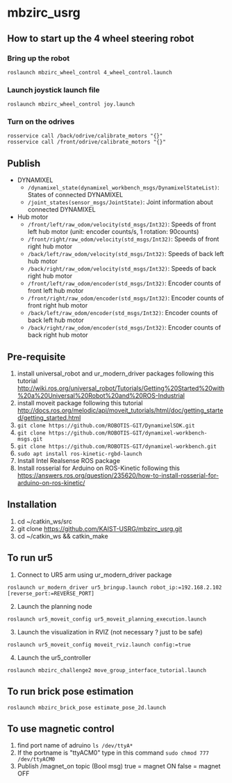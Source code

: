 # mbzirc_usrg

## How to start up the 4 wheel steering robot

### Bring up the robot
`roslaunch mbzirc_wheel_control 4_wheel_control.launch`

### Launch joystick launch file
`roslaunch mbzirc_wheel_control joy.launch`

### Turn on the odrives
```
rosservice call /back/odrive/calibrate_motors "{}" 
rosservice call /front/odrive/calibrate_motors "{}" 
```

## Publish
- DYNAMIXEL
  - `/dynamixel_state(dynamixel_workbench_msgs/DynamixelStateList)`: States of connected DYNAMIXEL
  - `/joint_states(sensor_msgs/JointState)`: Joint information about connected DYNAMIXEL
- Hub motor
  - `/front/left/raw_odom/velocity(std_msgs/Int32)`: Speeds of front left hub motor (unit: encoder counts/s, 1 rotation: 90counts)
  - `/front/right/raw_odom/velocity(std_msgs/Int32)`: Speeds of front right hub motor
  - `/back/left/raw_odom/velocity(std_msgs/Int32)`: Speeds of back left hub motor
  - `/back/right/raw_odom/velocity(std_msgs/Int32)`: Speeds of back right hub motor
  - `/front/left/raw_odom/encoder(std_msgs/Int32)`: Encoder counts of front left hub motor
  - `/front/right/raw_odom/encoder(std_msgs/Int32)`: Encoder counts of front right hub motor
  - `/back/left/raw_odom/encoder(std_msgs/Int32)`: Encoder counts of back left hub motor
  - `/back/right/raw_odom/encoder(std_msgs/Int32)`: Encoder counts of back right hub motor

## Pre-requisite
1. install universal_robot and ur_modern_driver packages following this tutorial http://wiki.ros.org/universal_robot/Tutorials/Getting%20Started%20with%20a%20Universal%20Robot%20and%20ROS-Industrial
2. install moveit package  following this tutorial http://docs.ros.org/melodic/api/moveit_tutorials/html/doc/getting_started/getting_started.html
3. `git clone https://github.com/ROBOTIS-GIT/DynamixelSDK.git`
4. `git clone https://github.com/ROBOTIS-GIT/dynamixel-workbench-msgs.git`
5. `git clone https://github.com/ROBOTIS-GIT/dynamixel-workbench.git`
6. `sudo apt install ros-kinetic-rgbd-launch`
7. Install Intel Realsense ROS package
8. Install rosserial for Arduino on ROS-Kinetic following this https://answers.ros.org/question/235620/how-to-install-rosserial-for-arduino-on-ros-kinetic/

## Installation
1. cd ~/catkin_ws/src
2. git clone https://github.com/KAIST-USRG/mbzirc_usrg.git
3. cd ~/catkin_ws && catkin_make

## To run ur5
1. Connect to UR5 arm using ur_modern_driver package

`roslaunch ur_modern_driver ur5_bringup.launch robot_ip:=192.168.2.102 [reverse_port:=REVERSE_PORT]`

2. Launch the planning node

`roslaunch ur5_moveit_config ur5_moveit_planning_execution.launch`

3. Launch the visualization in RVIZ (not necessary ? just to be safe)

`roslaunch ur5_moveit_config moveit_rviz.launch config:=true`

4. Launch the ur5_controller

`roslaunch mbzirc_challenge2 move_group_interface_tutorial.launch`

## To run brick pose estimation
`roslaunch mbzirc_brick_pose estimate_pose_2d.launch`

## To use magnetic control
1. find port name of adruino
`ls /dev/ttyA*`
2. If the portname is "ttyACM0" type in this command
`sudo chmod 777 /dev/ttyACM0`
3. Publish /magnet_on topic (Bool msg)
  true = magnet ON
  false = magnet OFF

